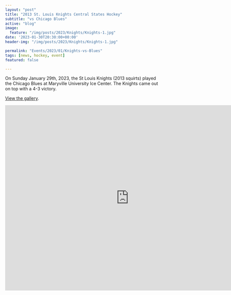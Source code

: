 ```yaml
---
layout: "post"
title: "2013 St. Louis Knights Central States Hockey"
subtitle: "vs Chicago Blues"
active: "blog"
image:
  feature: "/img/posts/2023/Knights/Knights-1.jpg"
date: '2023-01-30T20:30:00+00:00'
header-img: "/img/posts/2023/Knights/Knights-1.jpg"

permalink: "Events/2023/01/Knights-vs-Blues"
tags: [news, hockey, event]
featured: false

---
```

On Sunday January 29th, 2023, the St Louis Knights (2013 squirts) played the Chicago Blues at Maryville University Ice Center. The Knights came out on top with a 4-3 victory.

[View the gallery](https://photos.rainbowmarks.com/2023/Hockey/2013-Knights-vs-Chicago-Blues).

<iframe src="https://photos.rainbowmarks.com/frame/slideshow?key=NXgzFr&speed=3&transition=fade&autoStart=1&captions=0&navigation=0&playButton=0&randomize=0&transitionSpeed=2" width="800" height="600" frameborder="no" scrolling="no"></iframe>